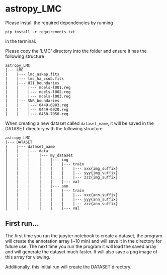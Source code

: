 # astropy_LMC
Please install the required dependencies by running
```
pip install -r requirements.txt
``` 
in the terminal.

Please copy the 'LMC' directory into the folder and ensure it has the following structure
```
astropy_LMC
|--- LMC
|    |--- lmc_askap.fits
|    |--- lmc_ha_csub.fits
|    |--- HII_boundaries
|    |    |--- mcels-l001.reg
|    |    |--- mcels-l002.reg
|    |    |--- mcels-l003.reg       
|    |--- SNR_boundaries
|    |    |--- 0449-6903.reg
|    |    |--- 0449-6920.reg
|    |    |--- 0450-7050.reg
```

When creating a new dataset called `dataset_name`, it will be saved in the DATASET directory with the following structure
```
astropy_LMC
|--- DATASET
|    |--- dataset_name
|    |    |--- data
│    |    |    |--- my_dataset
│    |    |    |    |--- img
│    |    |    |    |    |--- train
│    |    |    |    |    |    |--- xxx{img_suffix}
│    |    |    |    |    |    |--- yyy{img_suffix}
│    |    |    |    |    |    |--- zzz{img_suffix}
│    |    |    |    |    |--- val
│    |    |    |    |--- ann
│    |    |    |    |    |--- train
│    |    |    |    |    |    |--- xxx{ann_suffix}
│    |    |    |    |    |    |--- yyy{ann_suffix}
│    |    |    |    |    |    |--- zzz{ann_suffix}
│    |    |    |    |    |--- val
```

## First run...
The first time you run the jupyter notebook to create a dataset, the program will create the annotation array (~10 min) and will save it in the directory for future use. The next time you run the program it will load the saved array and will generate the dataset much faster. It will also save a png image of this array for viewing.

Additionally, this initial run will create the DATASET directory. 
